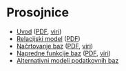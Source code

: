 # Prosojnice

* [Uvod](https://jaanos.github.io/OPB/predavanja/prosojnice/01-uvod.html) ([PDF](01-uvod.pdf), [viri](https://github.com/jaanos/OPB/tree/master/predavanja/prosojnice/01-uvod/))
* [Relacijski model](https://jaanos.github.io/OPB/predavanja/prosojnice/02-relacijski-model.html) ([PDF](02-relacijski-model.pdf))
* [Načrtovanje baz](https://jaanos.github.io/OPB/predavanja/prosojnice/03-nacrtovanje-baz.html) ([PDF](03-nacrtovanje-baz.pdf), [viri](https://github.com/jaanos/OPB/tree/master/predavanja/prosojnice/03-nacrtovanje-baz/))
* [Napredne funkcije baz](https://jaanos.github.io/OPB/predavanja/prosojnice/04-napredne-funkcije-baz.html) ([PDF](04-napredne-funkcije-baz.pdf), [viri](https://github.com/jaanos/OPB/tree/master/predavanja/prosojnice/04-napredne-funkcije-baz/))
* [Alternativni modeli podatkovnih baz](https://jaanos.github.io/OPB/predavanja/prosojnice/05-alternativni-modeli-podatkovnih-baz.html)
